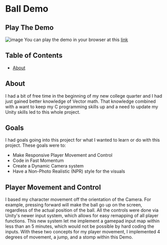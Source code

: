 # Ball Demo

## Play The Demo
![image](https://user-images.githubusercontent.com/8354680/164341115-a884b939-f109-4db8-8f56-bbaac2f53252.png)
You can play the demo in your browser at this [link](https://rsakib.itch.io/ball-game)

## Table of Contents
+ [About](#about)


## About
I had a bit of free time in the beginning of my new college quarter and I had just gained better knowledge of Vector math. That knowledge combined with a want to keep my C programming skills up and a need to update my Unity skills led to this whole project.

## Goals
I had goals going into this project for what I wanted to learn or do with this project.
These goals were to:
+ Make Responsive Player Movement and Control
+ Code in Fast Momentum
+ Create a Dynamic Camera system
+ Have a Non-Photo Realistic (NPR) style for the visuals

## Player Movement and Control
I based my character movement off the orientation of the Camera. For example, pressing forward will make the ball go up on the screen, regardless of the actual position of the ball. All the controls were done via Unity's newer input system, which allows for easy remapping of all player functions. This new system let me implement a gamepad input map within less than an 5 minutes, which would not be possible by hard coding the inputs. With these two concepts for my player movement, I implemented 4 degrees of movement, a jump, and a stomp within this Demo.

## 
